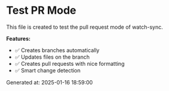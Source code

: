 # Test PR Mode

This file is created to test the pull request mode of watch-sync.

**Features:**
- ✅ Creates branches automatically
- ✅ Updates files on the branch
- ✅ Creates pull requests with nice formatting
- ✅ Smart change detection

Generated at: 2025-01-16 18:59:00
